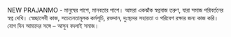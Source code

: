 NEW PRAJANMO - মানুষের পাশে, মানবতার পাশে।
আমরা একঝাঁক স্বপ্নবাজ তরুণ, যারা সমাজ পরিবর্তনের স্বপ্ন দেখি। স্বেচ্ছাসেবী কাজ, সচেতনতামূলক কর্মসূচি, রক্তদান, দুঃস্থদের সহায়তা ও পরিবেশ রক্ষার জন্য কাজ করি।
যোগ দিন আমাদের সঙ্গে – আসুন বদলাই সমাজ।
